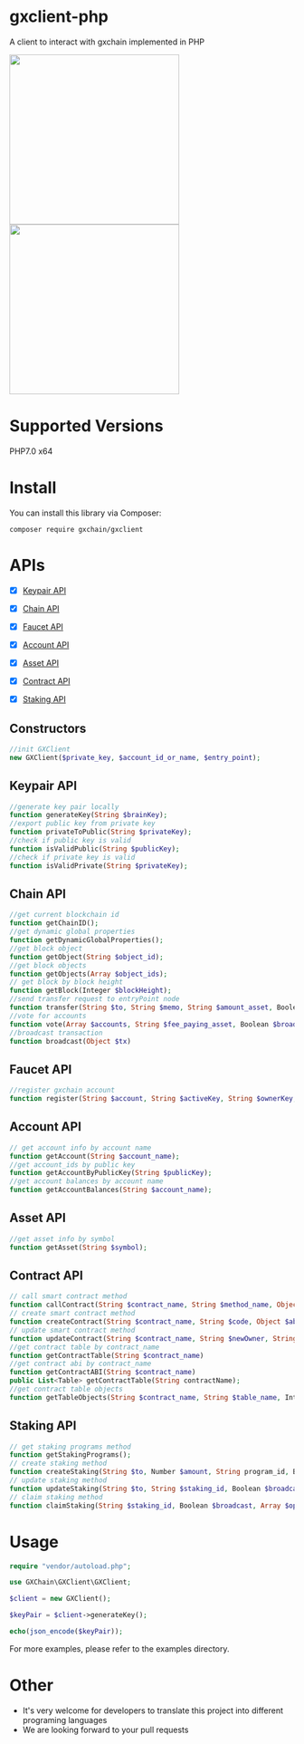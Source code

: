 # gxclient-php
A client to interact with gxchain implemented in PHP
<p>
 <a href='javascript:;'>
   <img width="300px" src='https://raw.githubusercontent.com/gxchain/gxips/master/assets/images/task-gxclient.png'/>
 </a>
 <a href='javascript:;'>
   <img width="300px" src='https://raw.githubusercontent.com/gxchain/gxips/master/assets/images/task-gxclient-en.png'/>
 </a>
</p> 

# Supported Versions
PHP7.0 x64

# Install

You can install this library via Composer:

```
composer require gxchain/gxclient
```
# APIs
- [x] [Keypair API](#keypair-api)
- [x] [Chain API](#chain-api)
- [x] [Faucet API](#faucet-api)
- [x] [Account API](#account-api)
- [x] [Asset API](#asset-api)
- [x] [Contract API](#contract-api)
- [x] [Staking API](#staking-api)


## Constructors

``` php
//init GXClient
new GXClient($private_key, $account_id_or_name, $entry_point);
```

## Keypair API

``` php
//generate key pair locally
function generateKey(String $brainKey);
//export public key from private key
function privateToPublic(String $privateKey);
//check if public key is valid
function isValidPublic(String $publicKey);
//check if private key is valid
function isValidPrivate(String $privateKey);
```

## Chain API

``` php
//get current blockchain id
function getChainID();
//get dynamic global properties 
function getDynamicGlobalProperties();
//get block object
function getObject(String $object_id);
//get block objects
function getObjects(Array $object_ids);
// get block by block height
function getBlock(Integer $blockHeight);
//send transfer request to entryPoint node
function transfer(String $to, String $memo, String $amount_asset, Boolean $broadcast, String $fee_paying_asset);
//vote for accounts
function vote(Array $accounts, String $fee_paying_asset, Boolean $broadcast);
//broadcast transaction
function broadcast(Object $tx)
```

## Faucet API

``` php
//register gxchain account
function register(String $account, String $activeKey, String $ownerKey, String $memoKey, String $faucet);
```
## Account API

``` php
// get account info by account name
function getAccount(String $account_name);
//get account_ids by public key
function getAccountByPublicKey(String $publicKey);
//get account balances by account name
function getAccountBalances(String $account_name);
```

## Asset API

``` php
//get asset info by symbol
function getAsset(String $symbol);
```

## Contract API

``` php
// call smart contract method
function callContract(String $contract_name, String $method_name, Object $params, String $amount_asset, Boolean $broadcast, String $fee_paying_asset);
// create smart contract method
function createContract(String $contract_name, String $code, Object $abi, String $vm_type, String $vm_version, Boolean $broadcast, String $fee_paying_asset);
// update smart contract method
function updateContract(String $contract_name, String $newOwner, String $code, Object $abi, Boolean $broadcast, String $fee_paying_asset);
//get contract table by contract_name
function getContractTable(String $contract_name) 
//get contract abi by contract_name
function getContractABI(String $contract_name) 
public List<Table> getContractTable(String contractName);
//get contract table objects
function getTableObjects(String $contract_name, String $table_name, Integer $start, Integer $limit) 
```

## Staking API

``` php
// get staking programs method
function getStakingPrograms();
// create staking method
function createStaking(String $to, Number $amount, String program_id, Boolean $broadcast, Array $options);
// update staking method
function updateStaking(String $to, String $staking_id, Boolean $broadcast, Array $options);
// claim staking method
function claimStaking(String $staking_id, Boolean $broadcast, Array $options) 
```

# Usage

```php
require "vendor/autoload.php";

use GXChain\GXClient\GXClient;

$client = new GXClient();

$keyPair = $client->generateKey();

echo(json_encode($keyPair));
```

For more examples, please refer to the examples directory.

# Other

- It's very welcome for developers to translate this project into different programing languages
- We are looking forward to your pull requests
